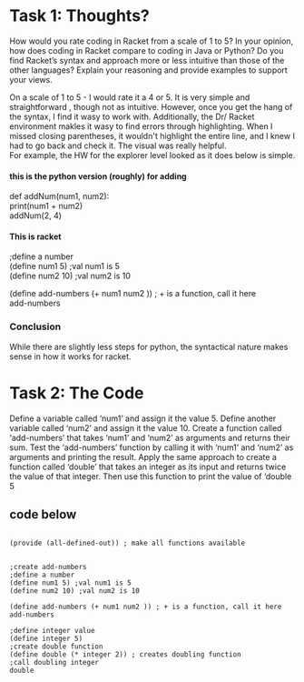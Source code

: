 # Task 1: Thoughts? 
How would you rate coding in Racket from a scale of 1 to 5? 
In your opinion, how does coding in Racket compare to coding in Java or Python? 
Do you find Racket’s syntax and approach more or less intuitive than those of the other languages?
Explain your reasoning and provide examples to support your views.

On a scale of 1 to 5 - I would rate it a 4 or 5.
It is very simple and straightforward , though not as intuitive. However, once you get the hang of the syntax, I find it wasy to work with. Additionally, 
the Dr/ Racket environment makles it wasy to find errors through highlighting. When I missed closing parentheses, it wouldn't highlight the entire line, and I knew I had to go back and check it. The visual was really helpful.  
For example, the HW for the explorer level looked as it does below is simple.

#### this is the python version (roughly) for adding

def addNum(num1, num2):   
    print(num1 + num2)   
addNum(2, 4)   


#### This is racket
;define a number   
(define num1 5) ;val num1 is 5   
(define num2 10) ;val num2 is 10   

(define add-numbers (+ num1 num2 )) ; + is a function, call it here   
add-numbers   

### Conclusion
While there are slightly less steps for python, the syntactical nature makes sense in how it works for racket. 


# Task 2: The Code
Define a variable called ‘num1’ and assign it the value 5.
Define another variable called ‘num2’ and assign it the value 10.
Create a function called ‘add-numbers’ that takes ‘num1’ and ‘num2’ as arguments and returns their sum. 
Test  the ‘add-numbers’ function by calling it with ‘num1’ and ‘num2’ as arguments and printing the result. 
Apply the same approach to create a function called ‘double’ that takes an integer as its input and returns twice the value of that integer. Then use this function to print the value of ‘double 5

## code  below

```#lang racket ; use the racket lang

(provide (all-defined-out)) ; make all functions available


;create add-numbers
;define a number
(define num1 5) ;val num1 is 5
(define num2 10) ;val num2 is 10

(define add-numbers (+ num1 num2 )) ; + is a function, call it here
add-numbers

;define integer value
(define integer 5)
;create double function
(define double (* integer 2)) ; creates doubling function
;call doubling integer
double 
